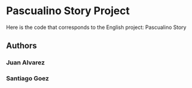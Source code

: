 <h1>Pascualino Story Project</h1>
<p>Here is the code that corresponds to the English project: Pascualino Story</p>

<h2>Authors</h2>
<h3>Juan Alvarez</h3>
<h3>Santiago Goez</h3>